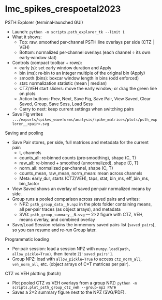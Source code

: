 # lmc_spikes_crespoetal2023

PSTH Explorer (terminal‑launched GUI)
- Launch: `python -m scripts.psth_explorer_tk --limit 1`
- What it shows:
  - Top: raw, smoothed per‑channel PSTH line overlays per side (CTZ | VEH)
  - Bottom: normalized per‑channel overlays (each channel ÷ its own early‑window stat)
- Controls (compact toolbar + rows):
  - early (s): set early window duration and Apply
  - bin (ms): re‑bin to an integer multiple of the original bin (Apply)
  - smooth (bins): boxcar window length in bins (odd enforced)
  - stat: normalization statistic (mean | median)
  - CTZ/VEH start sliders: move the early window; or drag the green line on plots
  - Action buttons: Prev, Next, Save Fig, Save Pair, View Saved, Clear Saved, Group, Save Sess, Load Sess
  - Carry to next: keep current settings when switching pairs
- Save Fig writes `.../exports/spikes_waveforms/analysis/spike_matrices/plots/psth_explorer__<pair>.svg`

Saving and pooling
- Save Pair stores, per side, full matrices and metadata for the current pair:
  - t, channels
  - counts_all: re‑binned counts (pre‑smoothing), shape (C, T)
  - raw_all: re‑binned + smoothed (unnormalized), shape (C, T)
  - norm_all: normalized per‑channel, shape (C, T)
  - counts_mean, raw_mean, norm_mean: mean across channels
  - Meta: early_dur, starts (CTZ/VEH), taps, stat, bin_ms, eff_bin_ms, bin_factor
- View Saved shows an overlay of saved per‑pair normalized means by side.
- Group runs a pooled comparison across saved pairs and writes:
  - NPZ: `psth_group_data__N.npz` in the plots folder containing means, all per‑pair traces (as object arrays), and metadata
  - SVG: `psth_group_summary__N.svg` — 2×2 figure with CTZ, VEH, means overlay, and combined overlay
- Save/Load Session retains the in‑memory saved pairs list (`saved_pairs`), so you can resume and re‑run Group later.

Programmatic loading
- Per‑pair session: load a session NPZ with `numpy.load(path, allow_pickle=True)`, then iterate `Z['saved_pairs']`.
- Group NPZ: load with `allow_pickle=True` to access `ctz_norm_all`, `veh_norm_all`, etc. (object arrays of C×T matrices per pair).

CTZ vs VEH plotting (batch)
- Plot pooled CTZ vs VEH overlays from a group NPZ: `python -m scripts.plot_psth_group_ctz_veh --group-npz PATH`
- Saves a 2×2 summary figure next to the NPZ (SVG/PDF).
